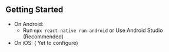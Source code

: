 ## Getting Started

- On Android:
  - Run `npx react-native run-android` or Use Android Studio (Recommended)
- On iOS: ( Yet to configure)
